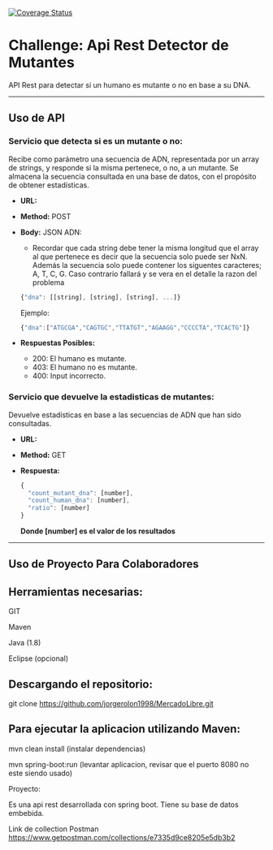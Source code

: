 [![Coverage Status](https://coveralls.io/repos/github/jorgerolon1998/MercadoLibre/badge.svg?branch=main)](https://coveralls.io/github/jorgerolon1998/MercadoLibre?branch=main)
# Challenge: Api Rest Detector de Mutantes

API Rest para detectar si un humano es mutante o no en base a su DNA. 

_________________________________________________

## Uso de API

### Servicio que detecta si es un mutante o no: 

Recibe como parámetro una secuencia de ADN, representada por un array de strings, y responde si la misma pertenece, o no, a un mutante. Se almacena la secuencia consultada en una base de datos, con el propósito de obtener estadísticas. 

- **URL:**

- **Method:** POST

- **Body:** JSON ADN:

  * Recordar que cada string debe tener la misma longitud que el array al que pertenece es decir que la secuencia solo puede ser NxN. Además la secuencia solo puede contener los siguentes caracteres; A, T, C, G. Caso contrario fallará y se vera en el detalle la razon del problema


  ```javascript
  {"dna": [[string], [string], [string], ...]}
  ```
  Ejemplo:

  ```javascript
  {"dna":["ATGCGA","CAGTGC","TTATGT","AGAAGG","CCCCTA","TCACTG"]}
  ``` 
 - **Respuestas Posibles:** 
  
    - 200: El humano es mutante. 
    - 403: El humano no es mutante.
    - 400: Input incorrecto. 
    

### Servicio que devuelve la estadisticas de mutantes:

Devuelve estadísticas en base a las secuencias de ADN que han sido consultadas. 

- **URL:**

- **Method:** GET

- **Respuesta:** 

  ```javascript
  {
    "count_mutant_dna": [number],
    "count_human_dna": [number],
    "ratio": [number]
  }
  ```
  **Donde [number] es el valor de los resultados**
_________________________________________________

## Uso de Proyecto Para Colaboradores

## Herramientas necesarias:

GIT

Maven

Java (1.8)

Eclipse (opcional)

## Descargando el repositorio:

git clone https://github.com/jorgerolon1998/MercadoLibre.git

## Para ejecutar la aplicacion utilizando Maven:

mvn clean install (instalar dependencias)

mvn spring-boot:run (levantar aplicacion, revisar que el puerto 8080 no este siendo usado)

Proyecto:

Es una api rest desarrollada con spring boot. Tiene su base de datos embebida.

Link de collection Postman https://www.getpostman.com/collections/e7335d9ce8205e5db3b2



